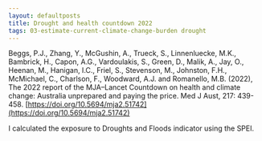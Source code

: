 ```yaml
---
layout: defaultposts
title: Drought and health countdown 2022
tags: 03-estimate-current-climate-change-burden drought
---
```


Beggs, P.J., Zhang, Y., McGushin, A., Trueck, S., Linnenluecke, M.K., Bambrick, H., Capon, A.G., Vardoulakis, S., Green, D., Malik, A., Jay, O., Heenan, M., Hanigan, I.C., Friel, S., Stevenson, M., Johnston, F.H., McMichael, C., Charlson, F., Woodward, A.J. and Romanello, M.B. (2022), The 2022 report of the MJA–Lancet Countdown on health and climate change: Australia unprepared and paying the price. Med J Aust, 217: 439-458. [https://doi.org/10.5694/mja2.51742](https://doi.org/10.5694/mja2.51742)

I calculated the exposure to Droughts and Floods indicator using the SPEI.


